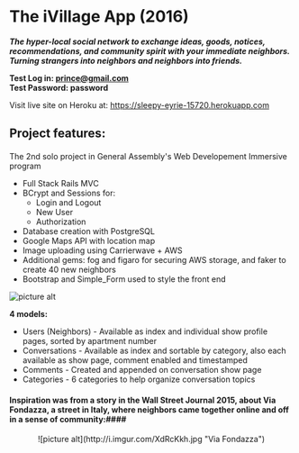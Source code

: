 
# The iVillage App (2016) #
***The hyper-local social network to exchange ideas, goods, notices, recommendations, and community spirit with your immediate neighbors. Turning strangers into neighbors and neighbors into friends.***




**Test Log in: prince@gmail.com**
<br>
**Test Password: password**

Visit live site on Heroku at: https://sleepy-eyrie-15720.herokuapp.com

## Project features: ##
####
The 2nd solo project in General Assembly's Web Developement Immersive program

* Full Stack Rails MVC
* BCrypt and Sessions for:
  * Login and Logout
  * New User
  * Authorization
* Database creation with PostgreSQL
* Google Maps API with location map
* Image uploading using Carrierwave + AWS
* Additional gems: fog and figaro for securing AWS storage, and faker to create 40 new neighbors 
* Bootstrap and Simple_Form used to style the front end


![picture alt](http://i.imgur.com/jUpLvd9.png "iVillage Screenshots")


**4 models:**
* Users (Neighbors) - Available as index and individual show profile pages, sorted by apartment number
* Conversations - Available as index and sortable by category, also each available as show page, comment enabled and timestamped
* Comments - Created and appended on conversation show page
* Categories - 6 categories to help organize conversation topics


#### Inspiration was from a story in the Wall Street Journal 2015, about Via Fondazza, a street in Italy, where neighbors came together online and off in a sense of community:####
<center> ![picture alt](http://i.imgur.com/XdRcKkh.jpg "Via Fondazza") </center>
